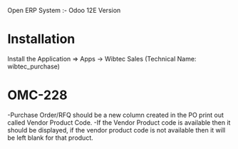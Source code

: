 Open ERP System :- Odoo 12E Version 

Installation 
============
Install the Application => Apps -> Wibtec Sales (Technical Name: wibtec_purchase)

OMC-228
====================
-Purchase Order/RFQ should be a new column created in the PO print out called Vendor Product Code.
-If the Vendor Product code is available then it should be displayed, if the vendor product code is not available then it will be left blank for that product.